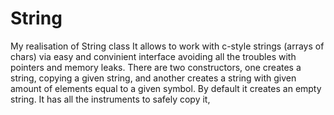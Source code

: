 # String
My realisation of String class
It allows to work with c-style strings (arrays of chars) via easy and convinient interface avoiding all the troubles with pointers and memory leaks.
There are two constructors, one creates a string, copying a given string, and another creates a string with given amount of elements equal to a given symbol. 
By default it creates an empty string.
It has all the instruments to safely copy it, 
